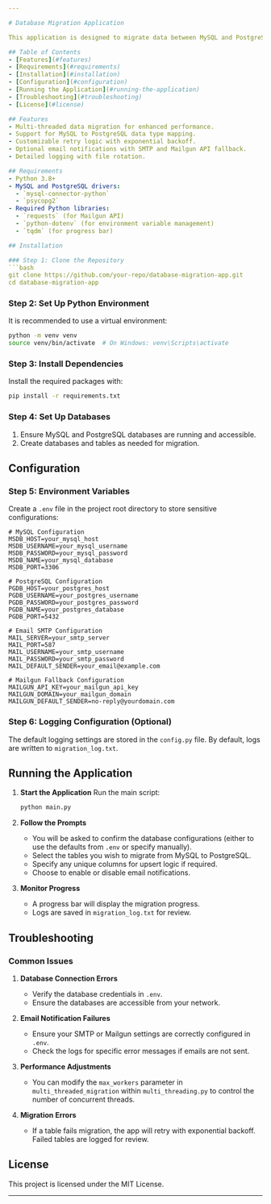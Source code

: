 ```yaml
---

# Database Migration Application

This application is designed to migrate data between MySQL and PostgreSQL databases. It includes multi-threaded migration, error handling with retry and backoff logic, and optional email notifications (using SMTP and Mailgun fallback).

## Table of Contents
- [Features](#features)
- [Requirements](#requirements)
- [Installation](#installation)
- [Configuration](#configuration)
- [Running the Application](#running-the-application)
- [Troubleshooting](#troubleshooting)
- [License](#license)

## Features
- Multi-threaded data migration for enhanced performance.
- Support for MySQL to PostgreSQL data type mapping.
- Customizable retry logic with exponential backoff.
- Optional email notifications with SMTP and Mailgun API fallback.
- Detailed logging with file rotation.

## Requirements
- Python 3.8+
- MySQL and PostgreSQL drivers:
  - `mysql-connector-python`
  - `psycopg2`
- Required Python libraries:
  - `requests` (for Mailgun API)
  - `python-dotenv` (for environment variable management)
  - `tqdm` (for progress bar)

## Installation

### Step 1: Clone the Repository
```bash
git clone https://github.com/your-repo/database-migration-app.git
cd database-migration-app
```

### Step 2: Set Up Python Environment
It is recommended to use a virtual environment:
```bash
python -m venv venv
source venv/bin/activate  # On Windows: venv\Scripts\activate
```

### Step 3: Install Dependencies
Install the required packages with:
```bash
pip install -r requirements.txt
```

### Step 4: Set Up Databases
1. Ensure MySQL and PostgreSQL databases are running and accessible.
2. Create databases and tables as needed for migration.

## Configuration

### Step 5: Environment Variables
Create a `.env` file in the project root directory to store sensitive configurations:
```plaintext
# MySQL Configuration
MSDB_HOST=your_mysql_host
MSDB_USERNAME=your_mysql_username
MSDB_PASSWORD=your_mysql_password
MSDB_NAME=your_mysql_database
MSDB_PORT=3306

# PostgreSQL Configuration
PGDB_HOST=your_postgres_host
PGDB_USERNAME=your_postgres_username
PGDB_PASSWORD=your_postgres_password
PGDB_NAME=your_postgres_database
PGDB_PORT=5432

# Email SMTP Configuration
MAIL_SERVER=your_smtp_server
MAIL_PORT=587
MAIL_USERNAME=your_smtp_username
MAIL_PASSWORD=your_smtp_password
MAIL_DEFAULT_SENDER=your_email@example.com

# Mailgun Fallback Configuration
MAILGUN_API_KEY=your_mailgun_api_key
MAILGUN_DOMAIN=your_mailgun_domain
MAILGUN_DEFAULT_SENDER=no-reply@yourdomain.com
```

### Step 6: Logging Configuration (Optional)
The default logging settings are stored in the `config.py` file. By default, logs are written to `migration_log.txt`.

## Running the Application

1. **Start the Application**
   Run the main script:
   ```bash
   python main.py
   ```

2. **Follow the Prompts**
   - You will be asked to confirm the database configurations (either to use the defaults from `.env` or specify manually).
   - Select the tables you wish to migrate from MySQL to PostgreSQL.
   - Specify any unique columns for upsert logic if required.
   - Choose to enable or disable email notifications.

3. **Monitor Progress**
   - A progress bar will display the migration progress.
   - Logs are saved in `migration_log.txt` for review.

## Troubleshooting

### Common Issues
1. **Database Connection Errors**
   - Verify the database credentials in `.env`.
   - Ensure the databases are accessible from your network.

2. **Email Notification Failures**
   - Ensure your SMTP or Mailgun settings are correctly configured in `.env`.
   - Check the logs for specific error messages if emails are not sent.

3. **Performance Adjustments**
   - You can modify the `max_workers` parameter in `multi_threaded_migration` within `multi_threading.py` to control the number of concurrent threads.

4. **Migration Errors**
   - If a table fails migration, the app will retry with exponential backoff. Failed tables are logged for review.

## License
This project is licensed under the MIT License.

---
```

